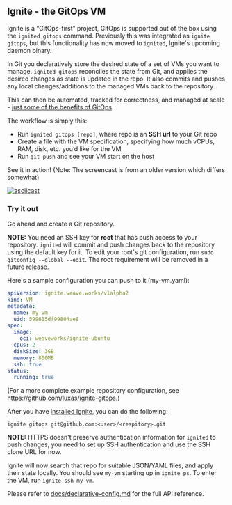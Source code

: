 ## Ignite - the GitOps VM

Ignite is a “GitOps-first” project, GitOps is supported out of the box using the `ignited gitops` command.
Previously this was integrated as `ignite gitops`, but this functionality has now moved to `ignited`,
Ignite's upcoming daemon binary.

In Git you declaratively store the desired state of a set of VMs you want to manage.
`ignited gitops` reconciles the state from Git, and applies the desired changes as state is updated in the repo.
It also commits and pushes any local changes/additions to the managed VMs back to the repository.

This can then be automated, tracked for correctness, and managed at scale - [just some of the benefits of GitOps](https://www.weave.works/technologies/gitops/).

The workflow is simply this:

 - Run `ignited gitops [repo]`, where repo is an **SSH url** to your Git repo
 - Create a file with the VM specification, specifying how much vCPUs, RAM, disk, etc. you’d like for the VM
 - Run `git push` and see your VM start on the host

See it in action! (Note: The screencast is from an older version which differs somewhat)

[![asciicast](https://asciinema.org/a/255797.svg)](https://asciinema.org/a/255797)

### Try it out

Go ahead and create a Git repository.

**NOTE:** You need an SSH key for **root** that has push access to your repository. `ignited` will commit and push changes
back to the repository using the default key for it. To edit your root's git configuration, run
`sudo gitconfig --global --edit`. The root requirement will be removed in a future release.

 Here's a sample configuration you can push to it (my-vm.yaml):
```yaml
apiVersion: ignite.weave.works/v1alpha2
kind: VM
metadata:
  name: my-vm
  uid: 599615df99804ae8
spec:
  image:
    oci: weaveworks/ignite-ubuntu
  cpus: 2
  diskSize: 3GB
  memory: 800MB
  ssh: true
status:
  running: true
```
(For a more complete example repository configuration, see https://github.com/luxas/ignite-gitops.)

After you have [installed Ignite](../docs/installation.md), you can do the following:

```console
ignite gitops git@github.com:<user>/<respitory>.git
```

**NOTE:** HTTPS doesn't preserve authentication information for `ignited` to push changes,
you need to set up SSH authentication and use the SSH clone URL for now.

Ignite will now search that repo for suitable JSON/YAML files, and apply their state locally.
You should see `my-vm` starting up in `ignite ps`. To enter the VM, run `ignite ssh my-vm`.

Please refer to [docs/declarative-config.md](../docs/declarative-config.md) for the full API reference.
